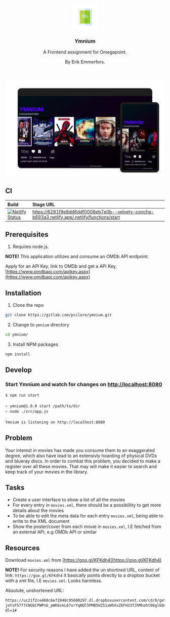 <br />
<p align="center">
  <a href="https://gitlab.com/psilore/ymnium">
    <img src="logo.png" alt="Logo" width="80" height="80">
  </a>

  <h3 align="center">Ymnium</h3>
  <p align="center">A Frontend assignment for Omegapoint.</p>
  <p align="center">By Erik Emmerfors.</p>
  <br />
  <br />
  <img src="src/static/images/ymnium-design.jpg" alt="mockup"> 
</p>


## CI

|Build|Stage URL|
|:----|:----|
|[![Netlify Status](https://api.netlify.com/api/v1/badges/2dd1fbc2-c786-4ca0-a0bc-63bc99a0d5e4/deploy-status)](https://app.netlify.com/sites/velvety-concha-b693a3/deploys)|https://6291f9e8dd6ddf0008eb7e0b--velvety-concha-b693a3.netlify.app/.netlify/functions/start|

## Prerequisites

1. Requires node.js.

**NOTE!** This application utilizes and consume an OMDb API endpoint.

Apply for an API Key, link to OMDb and get a API Key, [https://www.omdbapi.com/apikey.aspx](https://www.omdbapi.com/apikey.aspx)


## Installation

1. Clone the repo

```sh
git clone https://gitlab.com/psilore/ymnium.git
```

2. Change to `ymnium` directory

```sh
cd ymnium/
```

3. Install NPM packages

```sh
npm install
```


## Develop

### Start Ymnium and watch for changes on [http://localhost:8080](http://localhost:8080)

```sh
$ npm run start

> ymnium@1.0.0 start /path/to/dir
> node ./src/app.js

Ymnium is listening on http://localhost:8080
```

## Problem

Your interest in movies has made you consume them to an exaggerated degree, which also have lead to an extensivly hoarding of physical DVDs and blueray discs. In order to combat this problem, you decided to make a register over all these movies. That may will make it easier to search and keep track of your movies in the library.

## Tasks

- Create a user interface to show a list of all the movies
- For every entry in `movies.xml`, there should be a possibillity to get more details about the movies
- To be able to edit the meta data for each entry `movies.xml`, being able to write to the XML document
- Show the poster/cover from each movie in `movies.xml`, I.E fetched from an external API, e.g OMDb API or similar

## Resources

Download `movies.xml` from [https://goo.gl/KFKdh4](https://goo.gl/KFKdh4)

**NOTE!** For security reasons I have added the un shortned URL, content of link: `https://goo.gl/KFKdh4` it basically points directly to a dropbox bucket with a xml file, I.E `movies.xml`. Looks harmless.


Absolute, unshortened URL:

```script
https://uc21f2ce468c6e72848c95600297.dl.dropboxusercontent.com/cd/0/get/BWS3zV1Slyhyr0mn9tLkb_08eYq7f-joYsF5777CNQbCPWPnb_pWK6skL67urYqNQl5PMB5HZ51xW5XxZ6FH33fJhMhoht86gl6Q4LaCxdubdGqnyGAdiRS_Bo4SfzSPvkGSn_sUGboQC_19X6gkor0V/file?dl=1#
```

